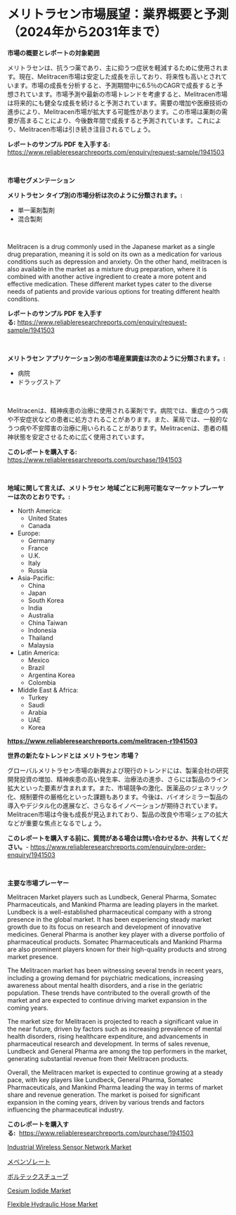 <p><h1>メリトラセン市場展望：業界概要と予測（2024年から2031年まで）</h1></p><p><strong>市場の概要とレポートの対象範囲</strong></p>
<p><p>メリトラセンは、抗うつ薬であり、主に抑うつ症状を軽減するために使用されます。現在、Melitracen市場は安定した成長を示しており、将来性も高いとされています。市場の成長を分析すると、予測期間中に6.5％のCAGRで成長すると予想されています。市場予測や最新の市場トレンドを考慮すると、Melitracen市場は将来的にも健全な成長を続けると予測されています。需要の増加や医療技術の進歩により、Melitracen市場が拡大する可能性があります。この市場は薬剤の需要が高まることにより、今後数年間で成長すると予測されています。これにより、Melitracen市場は引き続き注目されるでしょう。</p></p>
<p><strong>レポートのサンプル PDF を入手する:</strong> <a href="https://www.reliableresearchreports.com/enquiry/request-sample/1941503">https://www.reliableresearchreports.com/enquiry/request-sample/1941503</a></p>
<p>&nbsp;</p>
<p><strong>市場セグメンテーション</strong></p>
<p><strong>メリトラセン タイプ別の市場分析は次のように分類されます。:</strong></p>
<p><ul><li>単一薬剤製剤</li><li>混合製剤</li></ul></p>
<p>&nbsp;</p>
<p><p>Melitracen is a drug commonly used in the Japanese market as a single drug preparation, meaning it is sold on its own as a medication for various conditions such as depression and anxiety. On the other hand, melitracen is also available in the market as a mixture drug preparation, where it is combined with another active ingredient to create a more potent and effective medication. These different market types cater to the diverse needs of patients and provide various options for treating different health conditions.</p></p>
<p><strong>レポートのサンプル PDF を入手する:</strong>&nbsp;<a href="https://www.reliableresearchreports.com/enquiry/request-sample/1941503">https://www.reliableresearchreports.com/enquiry/request-sample/1941503</a></p>
<p>&nbsp;</p>
<p><strong> メリトラセン アプリケーション別の市場産業調査は次のように分類されます。:</strong></p>
<p><ul><li>病院</li><li>ドラッグストア</li></ul></p>
<p>&nbsp;</p>
<p><p>Melitracenは、精神疾患の治療に使用される薬剤です。病院では、重症のうつ病や不安症状などの患者に処方されることがあります。また、薬局では、一般的なうつ病や不安障害の治療に用いられることがあります。Melitracenは、患者の精神状態を安定させるために広く使用されています。</p></p>
<p><strong>このレポートを購入する:</strong>&nbsp; <a href="https://www.reliableresearchreports.com/purchase/1941503">https://www.reliableresearchreports.com/purchase/1941503</a></p>
<p>&nbsp;</p>
<p><strong>地域に関して言えば、メリトラセン 地域ごとに利用可能なマーケットプレーヤーは次のとおりです。:</strong></p>
<p><ul>
    <li>
        North America:
        <ul>
            <li>United States</li>
            <li>Canada</li>
        </ul>
    </li>
    <li>
        Europe:
        <ul>
            <li>Germany</li>
            <li>France</li>
            <li>U.K.</li>
            <li>Italy</li>
            <li>Russia</li>
        </ul>
    </li>
    <li>
        Asia-Pacific:
        <ul>
            <li>China</li>
            <li>Japan</li>
            <li>South Korea</li>
            <li>India</li>
            <li>Australia</li>
            <li>China Taiwan</li>
            <li>Indonesia</li>
            <li>Thailand</li>
            <li>Malaysia</li>
        </ul>
    </li>
    <li>
        Latin America:
        <ul>
            <li>Mexico</li>
            <li>Brazil</li>
            <li>Argentina Korea</li>
            <li>Colombia</li>
        </ul>
    </li>
    <li>
        Middle East & Africa:
        <ul>
            <li>Turkey</li>
            <li>Saudi</li>
            <li>Arabia</li>
            <li>UAE</li>
            <li>Korea</li>
        </ul>
    </li>
    </ul></p>
<p><strong><a href="https://www.reliableresearchreports.com/melitracen-r1941503">https://www.reliableresearchreports.com/melitracen-r1941503</a></strong>&nbsp;</p>
<p><strong>世界の新たなトレンドとは メリトラセン 市場？</strong></p>
<p><p>グローバルメリトラセン市場の新興および現行のトレンドには、製薬会社の研究開発投資の増加、精神疾患の高い発生率、治療法の進歩、さらには製品のライン拡大といった要素が含まれます。また、市場競争の激化、医薬品のジェネリック化、規制要件の厳格化といった課題もあります。今後は、バイオシミラー製品の導入やデジタル化の進展など、さらなるイノベーションが期待されています。Melitracen市場は今後も成長が見込まれており、製品の改良や市場シェアの拡大などが重要な焦点となるでしょう。</p></p>
<p><strong>このレポートを購入する前に、質問がある場合は問い合わせるか、共有してください。</strong>- <a href="https://www.reliableresearchreports.com/enquiry/pre-order-enquiry/1941503">https://www.reliableresearchreports.com/enquiry/pre-order-enquiry/1941503</a></p>
<p>&nbsp;</p>
<p><strong>主要な市場プレーヤー</strong></p>
<p><p>Melitracen Market players such as Lundbeck, General Pharma, Somatec Pharmaceuticals, and Mankind Pharma are leading players in the market. Lundbeck is a well-established pharmaceutical company with a strong presence in the global market. It has been experiencing steady market growth due to its focus on research and development of innovative medicines. General Pharma is another key player with a diverse portfolio of pharmaceutical products. Somatec Pharmaceuticals and Mankind Pharma are also prominent players known for their high-quality products and strong market presence.</p><p>The Melitracen market has been witnessing several trends in recent years, including a growing demand for psychiatric medications, increasing awareness about mental health disorders, and a rise in the geriatric population. These trends have contributed to the overall growth of the market and are expected to continue driving market expansion in the coming years.</p><p>The market size for Melitracen is projected to reach a significant value in the near future, driven by factors such as increasing prevalence of mental health disorders, rising healthcare expenditure, and advancements in pharmaceutical research and development. In terms of sales revenue, Lundbeck and General Pharma are among the top performers in the market, generating substantial revenue from their Melitracen products.</p><p>Overall, the Melitracen market is expected to continue growing at a steady pace, with key players like Lundbeck, General Pharma, Somatec Pharmaceuticals, and Mankind Pharma leading the way in terms of market share and revenue generation. The market is poised for significant expansion in the coming years, driven by various trends and factors influencing the pharmaceutical industry.</p></p>
<p><strong>このレポートを購入する:</strong>&nbsp;&nbsp;<a href="https://www.reliableresearchreports.com/purchase/1941503">https://www.reliableresearchreports.com/purchase/1941503</a></p>
<p><p><a href="https://github.com/julyju69/Market-Research-Report-List-2/blob/main/industrial-wireless-sensor-network-market.md">Industrial Wireless Sensor Network Market</a></p><p><a href="https://github.com/AaronVargas43/Market-Research-Report-List-1/blob/main/707107920196.md">メペンゾレート</a></p><p><a href="https://medium.com/@carlieshields/%E6%AC%A1%E3%81%AE%E6%96%87%E3%82%92%E6%97%A5%E6%9C%AC%E8%AA%9E%E3%81%AB%E7%BF%BB%E8%A8%B3%E3%81%97%E3%81%BE%E3%81%99-2024%E5%B9%B4%E3%81%8B%E3%82%892031%E5%B9%B4%E3%81%BE%E3%81%A7%E3%81%AE%E6%9C%9F%E9%96%93%E3%81%AE%E3%83%90%E3%83%83%E3%83%86%E3%83%AA%E3%83%BC%E5%B8%82%E5%A0%B4%E5%88%86%E6%9E%90%E3%81%A8%E8%A6%8F%E6%A8%A1%E4%BA%88%E6%B8%AC-ab49f99f335f">ボルテックスチューブ</a></p><p><a href="https://issuu.com/reportprime-2/docs/cesium-iodide-market-size-2030.pptx">Cesium Iodide Market</a></p><p><a href="https://spotless-saver-8fd.notion.site/Flexible-Hydraulic-Hose-Market-Size-and-Examines-its-Market-Scope-with-a-Primary-Focus-on-Growth-O-6281dc22b3d44e3a83ddd189a52cb02f">Flexible Hydraulic Hose Market</a></p></p>